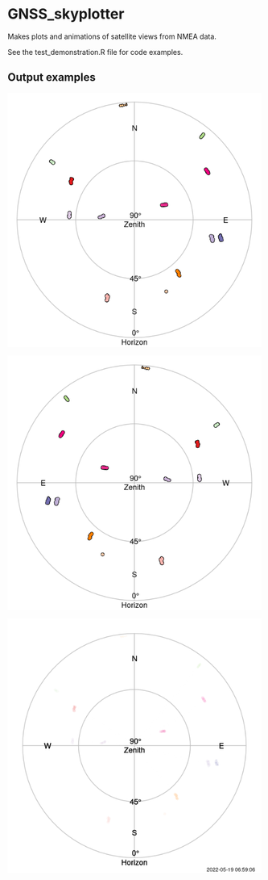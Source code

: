 # GNSS_skyplotter
Makes plots and animations of satellite views from NMEA data.

See the test_demonstration.R file for code examples.

## Output examples


![A basic skyplot](images/belval_satpaths.png)

![A basic skyplot](images/belval_satpaths_INV.png)

![An animated skyplot](images/belval.gif)
